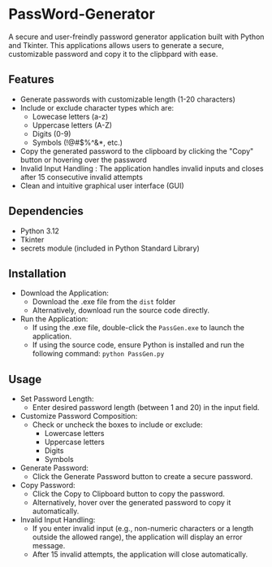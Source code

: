 # PassWord-Generator

A secure and user-freindly password generator application built with Python and Tkinter. This applications allows users to generate a secure, customizable password and copy it to the clipbpard with ease. 

## Features
- Generate passwords with customizable length (1-20 characters)
- Include or exclude character types which are:
   * Lowecase letters (a-z)
   * Uppercase letters (A-Z)
   * Digits (0-9)
   * Symbols (!@#$%^&*, etc.)
- Copy the generated password to the clipboard by clicking the "Copy" button or hovering over the password
- Invalid Input Handling : The application handles invalid inputs and closes after 15 consecutive invalid attempts
- Clean and intuitive graphical user interface (GUI)

## Dependencies 
- Python 3.12
- Tkinter
- secrets module (included in Python Standard Library)

## Installation
- Download the Application:
  * Download the .exe file from the `dist` folder
  * Alternatively, download run the source code directly.
- Run the Application:
   * If using the .exe file, double-click the `PassGen.exe` to launch the application.
   * If using the source code, ensure Python is installed and run the following command:
     ```python PassGen.py```

## Usage 
- Set Password Length:
  * Enter desired password length (between 1 and 20) in the input field.
- Customize Password Composition:
  * Check or uncheck the boxes to include or exclude:
    + Lowercase letters
    + Uppercase letters
    + Digits
    + Symbols
- Generate Password:
  * Click the Generate Password button to create a secure password.
- Copy Password:
  * Click the Copy to Clipboard button to copy the password.
  * Alternatively, hover over the generated password to copy it automatically.
- Invalid Input Handling:
  * If you enter invalid input (e.g., non-numeric characters or a length outside the allowed range), the application will     display an error message.
  * After 15 invalid attempts, the application will close automatically.
 
